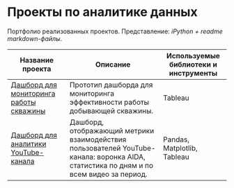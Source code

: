 # Проекты по аналитике данных

Портфолио реализованных проектов. 
Представление: *iPython + readme markdown-файлы*.

Название проекта |	Описание	| Используемые библиотеки и инструменты
-----------------|------------|------------------------
[Дашборд для мониторинга работы скважины](https://github.com/I-Prokofev/Analytical_projects/tree/main/Well%20performance%20regime%20analysis) |	Прототип дашборда для мониторинга эффективности работы добывающей скважины.	| Tableau
[Дашборд для аналитики YouTube-канала](https://github.com/I-Prokofev/Analytical_projects/tree/main/YouTube_analytics) |	Дашборд, отображающий метрики взаимодействия пользователей YouTube-канала: воронка AIDA, статистика по дням и по всем видео за период.	| Pandas, Matplotlib, Tableau
